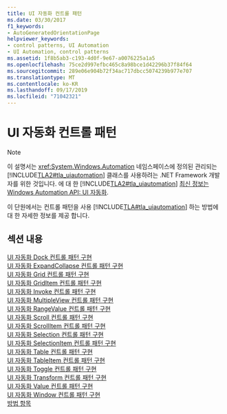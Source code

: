 ```yaml
---
title: UI 자동화 컨트롤 패턴
ms.date: 03/30/2017
f1_keywords:
- AutoGeneratedOrientationPage
helpviewer_keywords:
- control patterns, UI Automation
- UI Automation, control patterns
ms.assetid: 1f8b5ab3-c193-4d0f-9e67-a0076225a1a5
ms.openlocfilehash: 75ce2d997efbc465c8a98bce1d42296b37f84f64
ms.sourcegitcommit: 289e06e904b72f34ac717dbcc5074239b977e707
ms.translationtype: MT
ms.contentlocale: ko-KR
ms.lasthandoff: 09/17/2019
ms.locfileid: "71042321"
---
```

# <a name="ui-automation-control-patterns"></a>UI 자동화 컨트롤 패턴
> [!NOTE]
> 이 설명서는 <xref:System.Windows.Automation> 네임스페이스에 정의된 관리되는 [!INCLUDE[TLA2#tla_uiautomation](../../../includes/tla2sharptla-uiautomation-md.md)] 클래스를 사용하려는 .NET Framework 개발자를 위한 것입니다. 에 대 한 [!INCLUDE[TLA2#tla_uiautomation](../../../includes/tla2sharptla-uiautomation-md.md)] [최신 정보는 Windows Automation API: UI 자동화](https://go.microsoft.com/fwlink/?LinkID=156746).  
  
 이 단원에서는 컨트롤 패턴을 사용 [!INCLUDE[TLA#tla_uiautomation](../../../includes/tlasharptla-uiautomation-md.md)] 하는 방법에 대 한 자세한 정보를 제공 합니다.  
  
## <a name="in-this-section"></a>섹션 내용  
 [UI 자동화 Dock 컨트롤 패턴 구현](implementing-the-ui-automation-dock-control-pattern.md)  
 [UI 자동화 ExpandCollapse 컨트롤 패턴 구현](implementing-the-ui-automation-expandcollapse-control-pattern.md)  
 [UI 자동화 Grid 컨트롤 패턴 구현](implementing-the-ui-automation-grid-control-pattern.md)  
 [UI 자동화 GridItem 컨트롤 패턴 구현](implementing-the-ui-automation-griditem-control-pattern.md)  
 [UI 자동화 Invoke 컨트롤 패턴 구현](implementing-the-ui-automation-invoke-control-pattern.md)  
 [UI 자동화 MultipleView 컨트롤 패턴 구현](implementing-the-ui-automation-multipleview-control-pattern.md)  
 [UI 자동화 RangeValue 컨트롤 패턴 구현](implementing-the-ui-automation-rangevalue-control-pattern.md)  
 [UI 자동화 Scroll 컨트롤 패턴 구현](implementing-the-ui-automation-scroll-control-pattern.md)  
 [UI 자동화 ScrollItem 컨트롤 패턴 구현](implementing-the-ui-automation-scrollitem-control-pattern.md)  
 [UI 자동화 Selection 컨트롤 패턴 구현](implementing-the-ui-automation-selection-control-pattern.md)  
 [UI 자동화 SelectionItem 컨트롤 패턴 구현](implementing-the-ui-automation-selectionitem-control-pattern.md)  
 [UI 자동화 Table 컨트롤 패턴 구현](implementing-the-ui-automation-table-control-pattern.md)  
 [UI 자동화 TableItem 컨트롤 패턴 구현](implementing-the-ui-automation-tableitem-control-pattern.md)  
 [UI 자동화 Toggle 컨트롤 패턴 구현](implementing-the-ui-automation-toggle-control-pattern.md)  
 [UI 자동화 Transform 컨트롤 패턴 구현](implementing-the-ui-automation-transform-control-pattern.md)  
 [UI 자동화 Value 컨트롤 패턴 구현](implementing-the-ui-automation-value-control-pattern.md)  
 [UI 자동화 Window 컨트롤 패턴 구현](implementing-the-ui-automation-window-control-pattern.md)  
 [방법 항목](ui-automation-control-patterns-how-to-topics.md)
